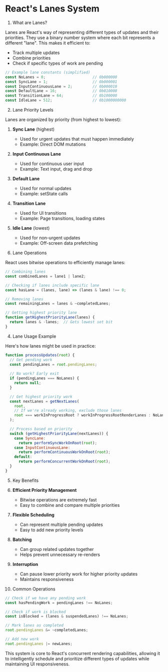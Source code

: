 # React's Lanes System

1. What are Lanes?

Lanes are React's way of representing different types of updates and their priorities. They use a binary number system where each bit represents a different "lane". This makes it efficient to:
- Track multiple updates
- Combine priorities
- Check if specific types of work are pending

```javascript
// Example lane constants (simplified)
const NoLanes = 0;                     // 0b000000
const SyncLane = 1;                    // 0b000001
const InputContinuousLane = 2;         // 0b000010
const DefaultLane = 16;                // 0b010000
const TransitionLane = 64;             // 0b100000
const IdleLane = 512;                  // 0b1000000000
```

2. Lane Priority Levels

Lanes are organized by priority (from highest to lowest):

1. **Sync Lane** (highest)
   - Used for urgent updates that must happen immediately
   - Example: Direct DOM mutations

2. **Input Continuous Lane**
   - Used for continuous user input
   - Example: Text input, drag and drop

3. **Default Lane**
   - Used for normal updates
   - Example: setState calls

4. **Transition Lane**
   - Used for UI transitions
   - Example: Page transitions, loading states

5. **Idle Lane** (lowest)
   - Used for non-urgent updates
   - Example: Off-screen data prefetching

3. Lane Operations

React uses bitwise operations to efficiently manage lanes:

```javascript
// Combining lanes
const combinedLanes = lane1 | lane2;

// Checking if lanes include specific lane
const hasLane = (lanes, lane) => (lanes & lane) !== 0;

// Removing lanes
const remainingLanes = lanes & ~completedLanes;

// Getting highest priority lane
function getHighestPriorityLane(lanes) {
  return lanes & -lanes;  // Gets lowest set bit
}
```

4. Lane Usage Example

Here's how lanes might be used in practice:

```javascript
function processUpdates(root) {
  // Get pending work
  const pendingLanes = root.pendingLanes;
  
  // No work? Early exit
  if (pendingLanes === NoLanes) {
    return null;
  }

  // Get highest priority work
  const nextLanes = getNextLanes(
    root,
    // If we're already working, exclude those lanes
    root === workInProgressRoot ? workInProgressRootRenderLanes : NoLanes
  );

  // Process based on priority
  switch (getHighestPriorityLane(nextLanes)) {
    case SyncLane:
      return performSyncWorkOnRoot(root);
    case InputContinuousLane:
      return performContinuousWorkOnRoot(root);
    default:
      return performConcurrentWorkOnRoot(root);
  }
}
```

5. Key Benefits

1. **Efficient Priority Management**
   - Bitwise operations are extremely fast
   - Easy to combine and compare multiple priorities

2. **Flexible Scheduling**
   - Can represent multiple pending updates
   - Easy to add new priority levels

3. **Batching**
   - Can group related updates together
   - Helps prevent unnecessary re-renders

4. **Interruption**
   - Can pause lower priority work for higher priority updates
   - Maintains responsiveness

6. Common Operations

```javascript
// Check if we have any pending work
const hasPendingWork = pendingLanes !== NoLanes;

// Check if work is blocked
const isBlocked = (lanes & suspendedLanes) !== NoLanes;

// Mark lanes as completed
root.pendingLanes &= ~completedLanes;

// Add new work
root.pendingLanes |= newLanes;
```

This system is core to React's concurrent rendering capabilities, allowing it to intelligently schedule and prioritize different types of updates while maintaining UI responsiveness.
